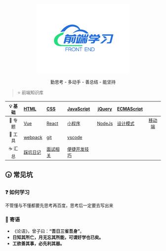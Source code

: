 
<div align="center">
    <img src="./images/logo/fe-study.png" width="300px">
</div>
<p align="center">
    勤思考 - 多动手 - 善总结 - 能坚持  
</p>



> :star: 前端知识库

|   :bulb: 基础    | [HTML](article/basic/html.md)      | [CSS](article/basic/css.md)              | [JavaScript](article/basic/javascript.md) | [jQuery](article/basic/jquery.md)   | [ECMAScript](article/basic/ECMAScript.md) |                                     |
| :--------------: | :--------------------------------- | :--------------------------------------- | :---------------------------------------- | ----------------------------------- | :---------------------------------------- | :---------------------------------: |
| :newspaper: 专题 | [Vue](article/special/vue.md)      | [React](article/special/react.md)        | [小程序](article/special/mini.md)         | [NodeJs](article/special/nodejs.md) | [设计模式](article/special/design.md)     | [移动端](article/special/mobile.md) |
|  :hammer: 工具   | [webpack](article/tool/webpack.md) | [git](article/tool/git.md)               | [vscode](article/tool/vscode.md)          |                                     |                                           |                                     |
|  :coffee: 汇总   | [踩坑日记](article/summary/bug.md) | [面试相关](article/summary/interview.md) | [便捷开发技巧](article/summary/skill.md)  |                                     |                                           |                                     |


## :clock430: 常见坑




### :question: 如何学习
不管懂与不懂都要先思考再百度，思考后一定要去写出来


### :palm_tree: 寄语

- 《论语》，曾子曰：**“吾日三省吾身”**。
- **日知其所亡，月无忘其所能，可谓好学也已矣。**
- **工欲善其事，必先利其器。**

 
